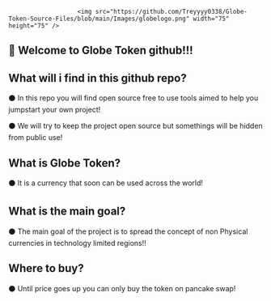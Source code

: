                        <img src="https://github.com/Treyyyy0338/Globe-Token-Source-Files/blob/main/Images/globelogo.png" width="75" height="75" />


👋 Welcome to Globe Token github!!!
-------------------

What will i find in this github repo?
-------------------

⚫ In this repo you will find open source free to use tools aimed to help you jumpstart your own project! 

⚫ We will try to keep the project open source but somethings will be hidden from public use!

 What is Globe Token?
-------------------

⚫ It is a currency that soon can be used across the world!

 What is the main goal?
-------------------

⚫ The main goal of the project is to spread the concept of non Physical currencies in technology limited regions!!

Where to buy? 
-------------------

⚫ Until price goes up you can only buy the token on pancake swap!
